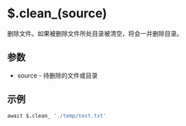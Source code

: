 # $.clean_(source)

删除文件。如果被删除文件所处目录被清空，将会一并删除目录。

## 参数

- source - 待删除的文件或目录

## 示例

```coffeescript
await $.clean_ './temp/test.txt'
```
